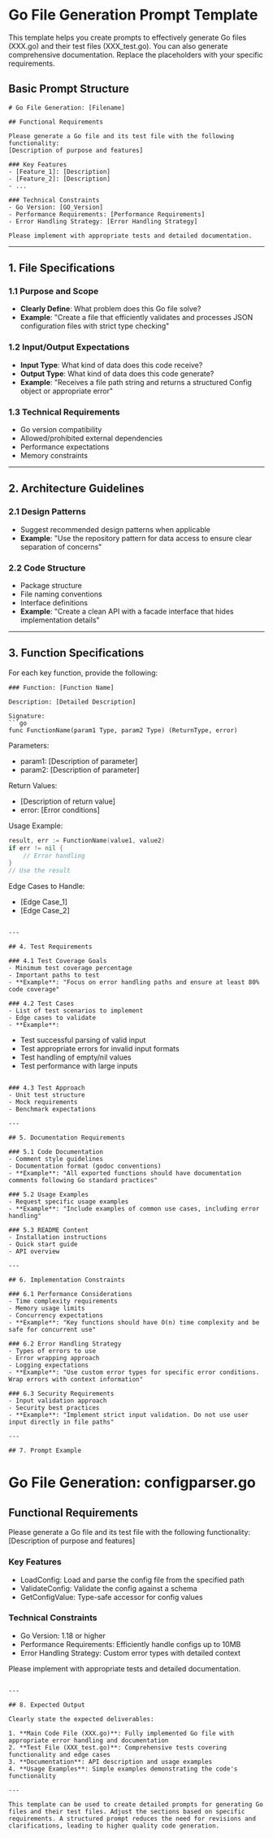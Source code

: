 # Go File Generation Prompt Template

This template helps you create prompts to effectively generate Go files (XXX.go) and their test files (XXX_test.go). You can also generate comprehensive documentation. Replace the placeholders with your specific requirements.

## Basic Prompt Structure

```
# Go File Generation: [Filename]

## Functional Requirements

Please generate a Go file and its test file with the following functionality:
[Description of purpose and features]

### Key Features
- [Feature_1]: [Description]
- [Feature_2]: [Description]
- ...

### Technical Constraints
- Go Version: [GO_Version]
- Performance Requirements: [Performance Requirements]
- Error Handling Strategy: [Error Handling Strategy]

Please implement with appropriate tests and detailed documentation.
```

---

## 1. File Specifications

### 1.1 Purpose and Scope
- **Clearly Define**: What problem does this Go file solve?
- **Example**: "Create a file that efficiently validates and processes JSON configuration files with strict type checking"

### 1.2 Input/Output Expectations
- **Input Type**: What kind of data does this code receive?
- **Output Type**: What kind of data does this code generate?
- **Example**: "Receives a file path string and returns a structured Config object or appropriate error"

### 1.3 Technical Requirements
- Go version compatibility
- Allowed/prohibited external dependencies
- Performance expectations
- Memory constraints

---

## 2. Architecture Guidelines

### 2.1 Design Patterns
- Suggest recommended design patterns when applicable
- **Example**: "Use the repository pattern for data access to ensure clear separation of concerns"

### 2.2 Code Structure
- Package structure
- File naming conventions
- Interface definitions
- **Example**: "Create a clean API with a facade interface that hides implementation details"

---

## 3. Function Specifications

For each key function, provide the following:

```
### Function: [Function Name]

Description: [Detailed Description]

Signature:
```go
func FunctionName(param1 Type, param2 Type) (ReturnType, error)
```

Parameters:
- param1: [Description of parameter]
- param2: [Description of parameter]

Return Values:
- [Description of return value]
- error: [Error conditions]

Usage Example:
```go
result, err := FunctionName(value1, value2)
if err != nil {
    // Error handling
}
// Use the result
```

Edge Cases to Handle:
- [Edge Case_1]
- [Edge Case_2]
```

---

## 4. Test Requirements

### 4.1 Test Coverage Goals
- Minimum test coverage percentage
- Important paths to test
- **Example**: "Focus on error handling paths and ensure at least 80% code coverage"

### 4.2 Test Cases
- List of test scenarios to implement
- Edge cases to validate
- **Example**:
  ```
  - Test successful parsing of valid input
  - Test appropriate errors for invalid input formats
  - Test handling of empty/nil values
  - Test performance with large inputs
  ```

### 4.3 Test Approach
- Unit test structure
- Mock requirements
- Benchmark expectations

---

## 5. Documentation Requirements

### 5.1 Code Documentation
- Comment style guidelines
- Documentation format (godoc conventions)
- **Example**: "All exported functions should have documentation comments following Go standard practices"

### 5.2 Usage Examples
- Request specific usage examples
- **Example**: "Include examples of common use cases, including error handling"

### 5.3 README Content
- Installation instructions
- Quick start guide
- API overview

---

## 6. Implementation Constraints

### 6.1 Performance Considerations
- Time complexity requirements
- Memory usage limits
- Concurrency expectations
- **Example**: "Key functions should have O(n) time complexity and be safe for concurrent use"

### 6.2 Error Handling Strategy
- Types of errors to use
- Error wrapping approach
- Logging expectations
- **Example**: "Use custom error types for specific error conditions. Wrap errors with context information"

### 6.3 Security Requirements
- Input validation approach
- Security best practices
- **Example**: "Implement strict input validation. Do not use user input directly in file paths"

---

## 7. Prompt Example

```
# Go File Generation: configparser.go

## Functional Requirements

Please generate a Go file and its test file with the following functionality:
[Description of purpose and features]

### Key Features
- LoadConfig: Load and parse the config file from the specified path
- ValidateConfig: Validate the config against a schema
- GetConfigValue: Type-safe accessor for config values

### Technical Constraints
- Go Version: 1.18 or higher
- Performance Requirements: Efficiently handle configs up to 10MB
- Error Handling Strategy: Custom error types with detailed context

Please implement with appropriate tests and detailed documentation.
```

---

## 8. Expected Output

Clearly state the expected deliverables:

1. **Main Code File (XXX.go)**: Fully implemented Go file with appropriate error handling and documentation
2. **Test File (XXX_test.go)**: Comprehensive tests covering functionality and edge cases
3. **Documentation**: API description and usage examples
4. **Usage Examples**: Simple examples demonstrating the code's functionality

---

This template can be used to create detailed prompts for generating Go files and their test files. Adjust the sections based on specific requirements. A structured prompt reduces the need for revisions and clarifications, leading to higher quality code generation.